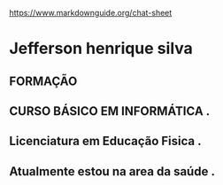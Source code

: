 https://www.markdownguide.org/chat-sheet

# Jefferson henrique silva 

## FORMAÇÃO

## CURSO BÁSICO EM INFORMÁTICA .

## Licenciatura em Educação Fisica .

## Atualmente estou na area da saúde .

